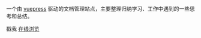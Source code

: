 一个由 [vuepress](https://vuepress.vuejs.org/zh/) 驱动的文档管理站点，主要整理归纳学习、工作中遇到的一些思考和总结。

戳我 [在线浏览](https://monster1935.github.io/blog-vuepress)